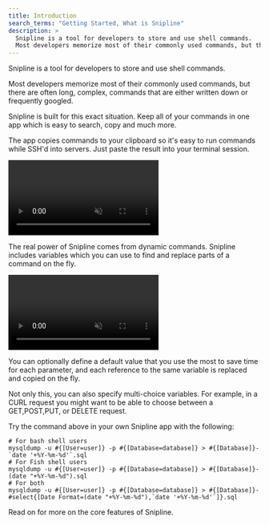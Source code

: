 ```yaml
---
title: Introduction
search_terms: "Getting Started, What is Snipline"
description: >
  Snipline is a tool for developers to store and use shell commands.
  Most developers memorize most of their commonly used commands, but there are often long, complex, commands that are either written down or frequently googled.
---
```


Snipline is a tool for developers to store and use shell commands.

Most developers memorize most of their commonly used commands, but there are often long, complex, commands that are either written down or frequently googled.

Snipline is built for this exact situation. Keep all of your commands in one app which is easy to search, copy and much more.

The app copies commands to your clipboard so it's easy to run commands while SSH'd into servers. Just paste the result into your terminal session.

<video  autoplay="" loop="" muted playsinline>
  <source src="/videos/what-is-snipline-01.mp4" type="video/mp4">
  <!-- <source src="myVideo.webm" type="video/webm"> -->
  <p>Your browser doesn't support HTML5 video. Here is
     a <a href="/videos/what-is-snipline-01.mp4">link to the video</a> instead.</p>
</video>

The real power of Snipline comes from dynamic commands. Snipline includes variables which you can use to find and replace parts of a command on the fly.

<video  autoplay="" loop="" muted playsinline>
  <source src="/videos/what-is-snipline-02.mp4" type="video/mp4">
  <!-- <source src="myVideo.webm" type="video/webm"> -->
  <p>Your browser doesn't support HTML5 video. Here is
     a <a href="/videos/what-is-snipline-02.mp4">link to the video</a> instead.</p>
</video>

You can optionally define a default value that you use the most to save time for each parameter, and each reference to the same variable is replaced and copied on the fly.

Not only this, you can also specify multi-choice variables. For example, in a CURL request you might want to be able to choose between a GET,POST,PUT, or DELETE request.

Try the command above in your own Snipline app with the following:

~~~snipline
# For bash shell users
mysqldump -u #{[User=user]} -p #{[Database=database]} > #{[Database]}-`date '+%Y-%m-%d'`.sql
# For Fish shell users
mysqldump -u #{[User=user]} -p #{[Database=database]} > #{[Database]}-(date "+%Y-%m-%d").sql
# For both
mysqldump -u #{[User=user]} -p #{[Database=database]} > #{[Database]}-#select{[Date Format=(date "+%Y-%m-%d"),`date '+%Y-%m-%d'`]}.sql
~~~

Read on for more on the core features of Snipline.